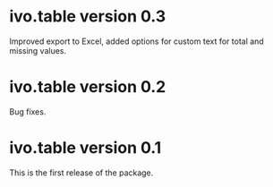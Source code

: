 # ivo.table version 0.3
Improved export to Excel, added options for custom text for total and missing values.

# ivo.table version 0.2
Bug fixes.

# ivo.table version 0.1
This is the first release of the package.
